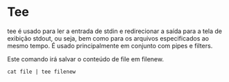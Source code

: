 # Tee

tee é usado para ler a entrada de stdin e redirecionar a saída para a tela de exibição stdout, ou seja, bem como para os arquivos especificados ao mesmo tempo. É usado principalmente em conjunto com pipes e filters.

Este comando irá salvar o conteúdo de file em filenew.
```shell
cat file | tee filenew
```
